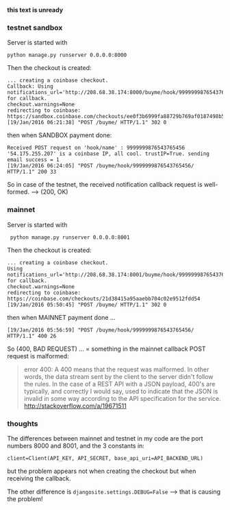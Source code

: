 
**this text is unready**


### testnet sandbox

Server is started with 

    python manage.py runserver 0.0.0.0:8000
    
Then the checkout is created:

    ... creating a coinbase checkout.
    Callback: Using notifications_url='http://208.68.38.174:8000/buyme/hook/9999999876543765456/' for callback.
    checkout.warnings=None
    redirecting to coinbase: https://sandbox.coinbase.com/checkouts/ee0f3b6999fa88729b769af0187498b5
    [19/Jan/2016 06:21:38] "POST /buyme/ HTTP/1.1" 302 0
    
then when SANDBOX payment done:

    Received POST request on 'hook/name' : 9999999876543765456
    '54.175.255.207' is a coinbase IP, all cool. trustIP=True. sending email success = 1
    [19/Jan/2016 06:24:05] "POST /buyme/hook/9999999876543765456/ HTTP/1.1" 200 33


So in case of the testnet, the received notification callback request is well-formed. --> (200, OK)



### mainnet

Server is started with 

     python manage.py runserver 0.0.0.0:8001
    
Then the checkout is created:

    ... creating a coinbase checkout.
    Using notifications_url='http://208.68.38.174:8001/buyme/hook/9999999876543765456/' for callback.
    checkout.warnings=None
    redirecting to coinbase: https://coinbase.com/checkouts/21d38415a95aaebb704c02e9512fdd54
    [19/Jan/2016 05:50:45] "POST /buyme/ HTTP/1.1" 302 0

then when MAINNET payment done ...

    [19/Jan/2016 05:56:59] "POST /buyme/hook/9999999876543765456/ HTTP/1.1" 400 26

So (400, BAD REQUEST) ... = something in the mainnet callback POST request is malformed:

> error 400:
> A 400 means that the request was malformed. In other words, the data stream sent by the client to the server didn't follow the rules.
> In the case of a REST API with a JSON payload, 400's are typically, and correctly I would say, used to indicate that the JSON is invalid in some way according to the API specification for the service.
> http://stackoverflow.com/a/19671511


### thoughts
The differences between mainnet and testnet in my code are the port numbers 8000 and 8001, and the 3 constants in:
 
    client=Client(API_KEY, API_SECRET, base_api_uri=API_BACKEND_URL)

but the problem appears not when creating the checkout but when receiving the callback.

The other difference is ``djangosite.settings.DEBUG=False`` --> that is causing the problem! 


